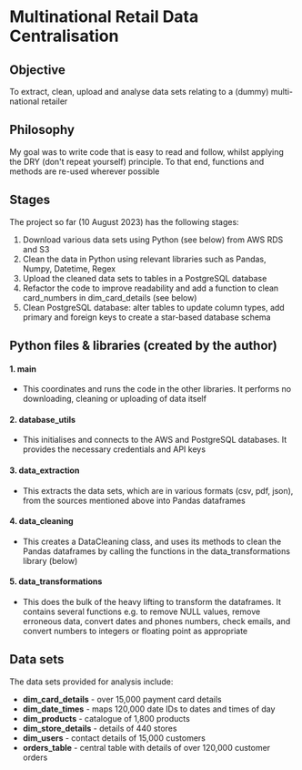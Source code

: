 ﻿# Multinational Retail Data Centralisation

## Objective
To extract, clean, upload and analyse data sets relating to a (dummy) multi-national retailer

## Philosophy
My goal was to write code that is easy to read and follow, whilst applying the DRY (don't repeat yourself) principle. To that end, functions and methods are re-used wherever possible

## Stages
The project so far (10 August 2023) has the following stages:
1. Download various data sets using Python (see below) from AWS RDS and S3
2. Clean the data in Python using relevant libraries such as Pandas, Numpy, Datetime, Regex
3. Upload the cleaned data sets to tables in a PostgreSQL database
4. Refactor the code to improve readability and add a function to clean card_numbers in dim_card_details (see below)
5. Clean PostgreSQL database: alter tables to update column types, add primary and foreign keys to create a star-based database schema

## Python files & libraries (created by the author)

#### 1. main
- This coordinates and runs the code in the other libraries. It performs no downloading, cleaning or uploading of data itself

#### 2. database_utils
- This initialises and connects to the AWS and PostgreSQL databases. It provides the necessary credentials and API keys

#### 3. data_extraction
- This extracts the data sets, which are in various formats (csv, pdf, json), from the sources mentioned above into Pandas dataframes

#### 4. data_cleaning
- This creates a DataCleaning class, and uses its methods to clean the Pandas dataframes by calling the functions in the data_transformations library (below)

#### 5. data_transformations
- This does the bulk of the heavy lifting to transform the dataframes. It contains several functions e.g. to remove NULL values, remove erroneous data, convert dates and phones numbers, check emails, and convert numbers to integers or floating point as appropriate

## Data sets

The data sets provided for analysis include:
- **dim_card_details** - over 15,000 payment card details
- **dim_date_times** - maps 120,000 date IDs to dates and times of day
- **dim_products** - catalogue of 1,800 products
- **dim_store_details** - details of 440 stores
- **dim_users** - contact details of 15,000 customers
- **orders_table** - central table with details of over 120,000 customer orders
